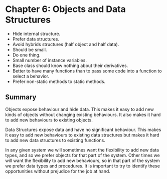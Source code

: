 # Chapter 6: Objects and Data Structures

- Hide internal structure.
- Prefer data structures.
- Avoid hybrids structures (half object and half data).
- Should be small.
- Do one thing.
- Small number of instance variables.
- Base class should know nothing about their derivatives.
- Better to have many functions than to pass some code into a function to select a behavior.
- Prefer non-static methods to static methods.

## Summary
Objects expose behaviour and hide data. This makes it easy to add new kinds of objects without changing existing behaviours. It also makes it hard to add new behaviours to existing objects.

Data Structures expose data and have no significant behaviour. This makes it easy to add new behaviours to existing data structures but makes it hard to add new data structures to existing functions.

In any given system we will sometimes want the flexibility to add new data types, and so we prefer objects for that part of the system. Other times we will want the flexibility to add new behaviours, so in that part of the system we prefer data types and procedures. It is important to try to identify these opportunities without prejudice for the job at hand.